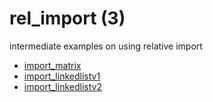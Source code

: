 # rel_import (3)
intermediate examples on using relative import

+ [import_matrix](import_matrix.py)
+ [import_linkedlistv1](import_linkedlistv1.py)
+ [import_linkedlistv2](import_linkedlistv2.py)
